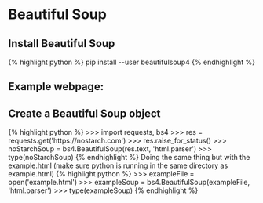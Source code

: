 <h1>Beautiful Soup</h1>
<h2>Install Beautiful Soup</h2>
{% highlight python %}
pip install --user beautifulsoup4
{% endhighlight %}
<h2>Example webpage:</h2>

<h2>Create a Beautiful Soup object</h2>
{% highlight python %}
>>> import requests, bs4
>>> res = requests.get('https://nostarch.com')
>>> res.raise_for_status()
>>> noStarchSoup = bs4.BeautifulSoup(res.text, 'html.parser')
>>> type(noStarchSoup)
<class 'bs4.BeautifulSoup'>
{% endhighlight %}
Doing the same thing but with the example.html (make sure python is running in the same directory as example.html)
{% highlight python %}
>>> exampleFile = open('example.html')
>>> exampleSoup = bs4.BeautifulSoup(exampleFile, 'html.parser')
>>> type(exampleSoup)
<class 'bs4.BeautifulSoup'>
{% endhighlight %}

